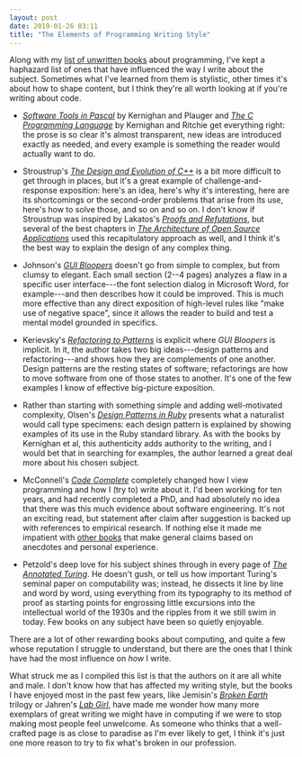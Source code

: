 ```yaml
---
layout: post
date: 2019-01-26 03:11
title: "The Elements of Programming Writing Style"
---
```


Along with my [list of unwritten books]({{site.github.url}}/2019/01/06/not-on-the-shelves-2019.html) about programming,
I've kept a haphazard list of ones that have influenced the way I write about the subject.
Sometimes what I've learned from them is stylistic,
other times it's about how to shape content,
but I think they're all worth looking at if you're writing about code.

-   *[Software Tools in Pascal](https://www.amazon.com/Software-Tools-Pascal-Brian-Kernighan/dp/0201103427/)*
    by Kernighan and Plauger
    and *[The C Programming Language](https://www.amazon.com/Programming-Language-2nd-Brian-Kernighan/dp/0131103628/)*
    by Kernighan and Ritchie
    get everything right:
    the prose is so clear it's almost transparent,
    new ideas are introduced exactly as needed,
    and every example is something the reader would actually want to do.

-   Stroustrup's *[The Design and Evolution of C++](https://www.amazon.com/Design-Evolution-C-Bjarne-Stroustrup/dp/0201543303/)*
    is a bit more difficult to get through in places,
    but it's a great example of challenge-and-response exposition:
    here's an idea,
    here's why it's interesting,
    here are its shortcomings or the second-order problems that arise from its use,
    here's how to solve those,
    and so on and so on.
    I don't know if Stroustrup was inspired by
    Lakatos's *[Proofs and Refutations](https://www.amazon.com/Proofs-Refutations-Mathematical-Discovery-Philosophy/dp/1107534054/)*,
    but several of the best chapters in *[The Architecture of Open Source Applications](http://aosabook.org)*
    used this recapitulatory approach as well,
    and I think it's the best way to explain the design of any complex thing.

-   Johnson's *[GUI Bloopers](https://www.amazon.com/GUI-Bloopers-2-0-Interactive-Technologies/dp/0123706432/)*
    doesn't go from simple to complex,
    but from clumsy to elegant.
    Each small section (2--4 pages) analyzes a flaw in a specific user interface---the font selection
    dialog in Microsoft Word, for example---and then describes how it could be improved.
    This is much more effective than any direct exposition of high-level rules like "make use of negative space",
    since it allows the reader to build and test a mental model grounded in specifics.

-   Kerievsky's *[Refactoring to Patterns](https://www.amazon.com/Refactoring-Patterns-Joshua-Kerievsky/dp/0321213351/)*
    is explicit where *GUI Bloopers* is implicit.
    In it,
    the author takes two big ideas---design patterns and refactoring---and shows how they are complements of one another.
    Design patterns are the resting states of software;
    refactorings are how to move software from one of those states to another.
    It's one of the few examples I know of effective big-picture exposition.

-   Rather than starting with something simple and adding well-motivated complexity,
    Olsen's *[Design Patterns in Ruby](https://www.amazon.com/Design-Patterns-Ruby-Russ-Olsen/dp/0321490452/)*
    presents what a naturalist would call type specimens:
    each design pattern is explained by showing examples of its use in the Ruby standard library.
    As with the books by Kernighan et al,
    this authenticity adds authority to the writing,
    and I would bet that in searching for examples,
    the author learned a great deal more about his chosen subject.

-   McConnell's *[Code Complete](https://www.amazon.com/Code-Complete-Practical-Handbook-Construction/dp/0735619670/)*
    completely changed how I view programming and how I (try to) write about it.
    I'd been working for ten years, and had recently completed a PhD,
    and had absolutely no idea that there was this much evidence about software engineering.
    It's not an exciting read,
    but statement after claim after suggestion is backed up with references to empirical research.
    If nothing else
    it made me impatient with [other books](https://www.amazon.com/Pragmatic-Programmer-Journeyman-Master/dp/020161622X/)
    that make general claims based on anecdotes and personal experience.

-   Petzold's deep love for his subject shines through in every page of
    *[The Annotated Turing](https://www.amazon.com/Annotated-Turing-Through-Historic-Computability/dp/0470229055/)*.
    He doesn't gush,
    or tell us how important Turing's seminal paper on computability was;
    instead,
    he dissects it line by line and word by word,
    using everything from its typography to its method of proof
    as starting points for engrossing little excursions into the intellectual world of the 1930s
    and the ripples from it we still swim in today.
    Few books on any subject have been so quietly enjoyable.

There are a lot of other rewarding books about computing,
and quite a few whose reputation I struggle to understand,
but there are the ones that I think have had the most influence on *how* I write.

What struck me as I compiled this list is that the authors on it are all white and male.
I don't know how that has affected my writing style,
but the books I have enjoyed most in the past few years,
like Jemisin's *[Broken Earth](https://www.amazon.com/Broken-Earth-Trilogy-Season-Obelisk/dp/031652719X/)* trilogy
or Jahren's *[Lab Girl](https://www.amazon.com/Lab-Girl-Hope-Jahren/dp/1101873728/)*,
have made me wonder how many more exemplars of great writing we might have in computing
if we were to stop making most people feel unwelcome.
As someone who thinks that a well-crafted page is as close to paradise as I'm ever likely to get,
I think it's just one more reason to try to fix what's broken in our profession.
